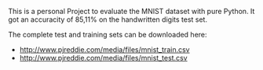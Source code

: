 This is a personal Project to evaluate the MNIST dataset with pure Python.
It got an accuracity of 85,11% on the handwritten digits test set.

The complete test and training sets can be downloaded here:
* http://www.pjreddie.com/media/files/mnist_train.csv
* http://www.pjreddie.com/media/files/mnist_test.csv